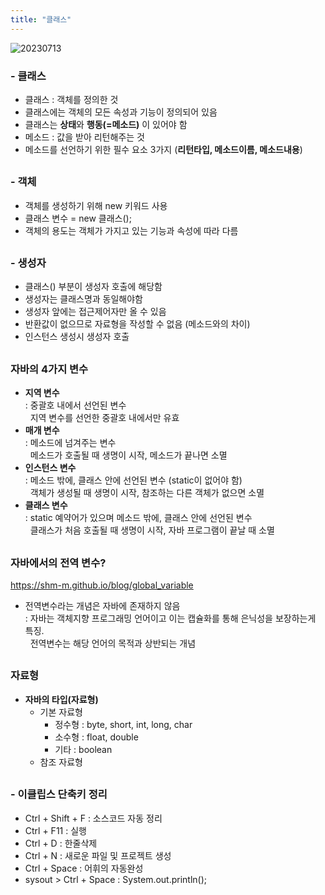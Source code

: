 ```yaml
---
title: "클래스"
---
```

   
![20230713](https://github.com/byunggon/byunggon.github.io/assets/51072544/accb169c-1f60-48e4-ae55-693b8d73ae17)

### - 클래스
- 클래스 : 객체를 정의한 것
- 클래스에는 객체의 모든 속성과 기능이 정의되어 있음
- 클래스는 **상태**와 **행동(=메소드)** 이 있어야 함
- 메소드 : 값을 받아 리턴해주는 것
- 메소드를 선언하기 위한 필수 요소 3가지 (**리턴타입, 메소드이름, 메소드내용**)   
##

### - 객체
- 객체를 생성하기 위해 new 키워드 사용
- 클래스 변수 = new 클래스();
- 객체의 용도는 객체가 가지고 있는 기능과 속성에 따라 다름
##

### - 생성자
- 클래스() 부분이 생성자 호출에 해당함
- 생성자는 클래스명과 동일해야함
- 생성자 앞에는 접근제어자만 올 수 있음
- 반환값이 없으므로 자료형을 작성할 수 없음 (메소드와의 차이)
- 인스턴스 생성시 생성자 호출
##

### 자바의 4가지 변수

- **지역 변수**   
  : 중괄호 내에서 선언된 변수   
  &nbsp; 지역 변수를 선언한 중괄호 내에서만 유효
- **매개 변수**   
  : 메소드에 넘겨주는 변수   
  &nbsp; 메소드가 호출될 때 생명이 시작, 메소드가 끝나면 소멸
- **인스턴스 변수**   
  : 메소드 밖에, 클래스 안에 선언된 변수 (static이 없어야 함)   
  &nbsp; 객체가 생성될 때 생명이 시작, 참조하는 다른 객체가 없으면 소멸
- **클래스 변수**      
  : static 예약어가 있으며 메소드 밖에, 클래스 안에 선언된 변수   
  &nbsp; 클래스가 처음 호출될 때 생명이 시작, 자바 프로그램이 끝날 때 소멸
## 


### 자바에서의 전역 변수?
https://shm-m.github.io/blog/global_variable
- 전역변수라는 개념은 자바에 존재하지 않음   
  : 자바는 객체지향 프로그래밍 언어이고 이는 캡슐화를 통해 은닉성을 보장하는게 특징.   
 &nbsp; 전역변수는 해당 언어의 목적과 상반되는 개념   
##   

### 자료형
- **자바의 타입(자료형)**   
  - 기본 자료형
      - 정수형 : byte, short, int, long, char
      - 소수형 : float, double
      - 기타 : boolean
  - 참조 자료형
##

### - 이클립스 단축키 정리
- Ctrl + Shift + F : 소스코드 자동 정리
- Ctrl + F11 : 실행
- Ctrl + D : 한줄삭제
- Ctrl + N : 새로운 파일 및 프로젝트 생성
- Ctrl + Space : 어휘의 자동완성
- sysout > Ctrl + Space : System.out.println();


   
